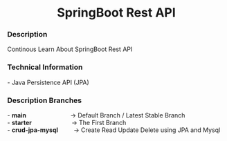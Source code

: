 <h1 align="center">
   SpringBoot Rest API
</h1>

<h3>
   Description
</h3>
Continous Learn About SpringBoot Rest API
 
<h3>
   Technical Information
</h3>
- Java Persistence API (JPA)
 
<h3> Description Branches </h3>
- <b>main</b> &emsp;&emsp;&emsp;&emsp;&emsp;&emsp;&emsp;-> Default Branch / Latest Stable Branch <br/>
- <b>starter</b> &emsp;&emsp;&emsp;&emsp;&emsp;&emsp; -> The First Branch <br/>
- <b>crud-jpa-mysql</b> &emsp;&emsp; -> Create Read Update Delete using JPA and Mysql
 
 
 

